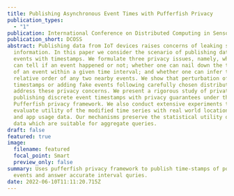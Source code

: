 ```yaml
---
title: Publishing Asynchronous Event Times with Pufferfish Privacy
publication_types:
  - "1"
publication: International Conference on Distributed Computing in Sensor Systems
publication_short: DCOSS
abstract: Publishing data from IoT devices raises concerns of leaking sensitive
  information. In this paper we consider the scenario of publishing data on
  events with timestamps. We formulate three privacy issues, namely, whether one
  can tell if an event happened or not; whether one can nail down the timestamp
  of an event within a given time interval; and whether one can infer the
  relative order of any two nearby events. We show that perturbation of event
  timestamps or adding fake events following carefully chosen distributions can
  address these privacy concerns. We present a rigorous study of privately
  publishing discrete event timestamps with privacy guarantees under the
  Pufferfish privacy framework. We also conduct extensive experiments to
  evaluate utility of the modified time series with real world location checkin
  and app usage data. Our mechanisms preserve the statistical utility of event
  data which are suitable for aggregate queries.
draft: false
featured: true
image:
  filename: featured
  focal_point: Smart
  preview_only: false
summary: Uses pufferfish privacy framework to publish time-stamps of point
  events and answer accurate interval quries.
date: 2022-06-10T11:11:20.715Z
---
```

